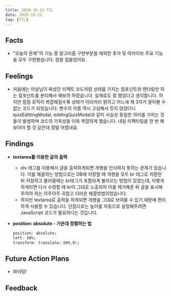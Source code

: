 ```yaml
---
title: 2020-10-21 TIL
date: 2020-10-21
tag: [TIL]
---
```


## Facts

- "오늘의 문제"의 기능 중 알고리즘 구현부분을 제외한 추가 및 아카이브 주요 기능을 모두 구현했습니다. 정말 힘들었어요.

## Feelings

- 처음에는 아샬님이 짜셨던 리액트 코드처럼 상태를 가지는 컴포넌트와 렌더링만 하는 컴포넌트를 분리해서 해보려 하였습니다. 실제로도 잘 했었다고 생각합니다. 하지만 점점 로직이 복잡해질수록 상태가 이리저리 얽히고 어느새 제 3자가 알아볼 수 없는 코드가 되었습니다. 변수의 이름 역시 고심해서 짓지 않았더니 quizEdittingModal, eddingQuizModal과 같이 사실상 동일한 의미를 가지는 것들이 발생하며 코드의 가독성을 더욱 복잡하게 했습니다. 내일 리팩터링을 한 번 해보아야 할 것 같은데 정말 어렵네요.

## Findings

- **textarea를 이용한 글의 출력**  
  - div 태그를 이용해서 글을 출력하게되면 개행을 인식하지 못하는 문제가 있습니다. 이를 해결하는 방법으로는 DB에 저장할 때 개행을 모두 br 태그로 치환한 뒤 저장하고 불러올때는 br태그가 포함되게 불러오는 방법이 있었는데, 이렇게하게되면 다시 수정할 때 br이 그대로 노출되어 이를 제거해준 뒤 글을 표시해주어야 하는 아주아주 귀찮고 더러운 해결방법이었습니다.  
  - 하지만 textarea로 출력을 하게되면 개행을 그대로 보여줄 수 있기 때문에 편리하게 사용할 수 있습니다. 단점으로는 높이를 자동으로 설정해주려면 JavaScript 코드가 필요하다는 것입니다.
- **position: absolute - 가운데 정렬하는 법**

    ```css
    position: absolute;
    left: 50%;
    transform: translate(-50%,0);
    ```

## Future Action Plans

- 화이팅!

## Feedback
